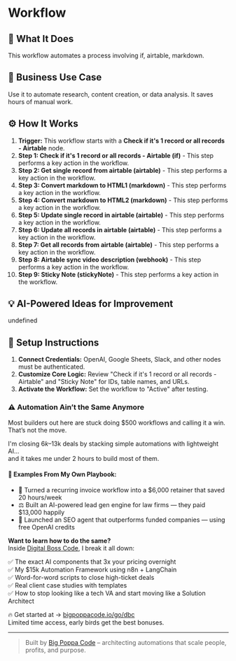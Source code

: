 # Workflow

## 🚀 What It Does
This workflow automates a process involving if, airtable, markdown.

## 💼 Business Use Case
Use it to automate research, content creation, or data analysis. It saves hours of manual work.

## ⚙️ How It Works
1.  **Trigger:** This workflow starts with a **Check if it's 1 record or all records - Airtable** node.
2. **Step 1: Check if it's 1 record or all records - Airtable (if)** - This step performs a key action in the workflow.
3. **Step 2: Get single record from airtable (airtable)** - This step performs a key action in the workflow.
4. **Step 3: Convert markdown to HTML1 (markdown)** - This step performs a key action in the workflow.
5. **Step 4: Convert markdown to HTML2 (markdown)** - This step performs a key action in the workflow.
6. **Step 5: Update single record in airtable (airtable)** - This step performs a key action in the workflow.
7. **Step 6: Update all records in airtable (airtable)** - This step performs a key action in the workflow.
8. **Step 7: Get all records from airtable (airtable)** - This step performs a key action in the workflow.
9. **Step 8: Airtable sync video description (webhook)** - This step performs a key action in the workflow.
10. **Step 9: Sticky Note (stickyNote)** - This step performs a key action in the workflow.

## 💡 AI-Powered Ideas for Improvement
undefined

## 🔧 Setup Instructions
1. **Connect Credentials:** OpenAI, Google Sheets, Slack, and other nodes must be authenticated.
2. **Customize Core Logic:** Review "Check if it's 1 record or all records - Airtable" and "Sticky Note" for IDs, table names, and URLs.
3. **Activate the Workflow:** Set the workflow to "Active" after testing.

### ⚠️ Automation Ain’t the Same Anymore

Most builders out here are stuck doing $500 workflows and calling it a win.  
That’s not the move.  

I'm closing $6k–$13k deals by stacking simple automations with lightweight AI...  
and it takes me under 2 hours to build most of them.

#### 🧠 Examples From My Own Playbook:
- 🔁 Turned a recurring invoice workflow into a $6,000 retainer that saved 20 hours/week  
- ⚖️ Built an AI-powered lead gen engine for law firms — they paid $13,000 happily  
- 🚀 Launched an SEO agent that outperforms funded companies — using free OpenAI credits  

**Want to learn how to do the same?**  
Inside [Digital Boss Code](https://bigpoppacode.io/go/dbc), I break it all down:

✅ The exact AI components that 3x your pricing overnight  
✅ My $15k Automation Framework using n8n + LangChain  
✅ Word-for-word scripts to close high-ticket deals  
✅ Real client case studies with templates  
✅ How to stop looking like a tech VA and start moving like a Solution Architect  

🔥 Get started at → [bigpoppacode.io/go/dbc](https://bigpoppacode.io/go/dbc)  
Limited time access, early birds get the best bonuses.

---
> Built by [Big Poppa Code](https://bigpoppacode.io) – architecting automations that scale people, profits, and purpose.
